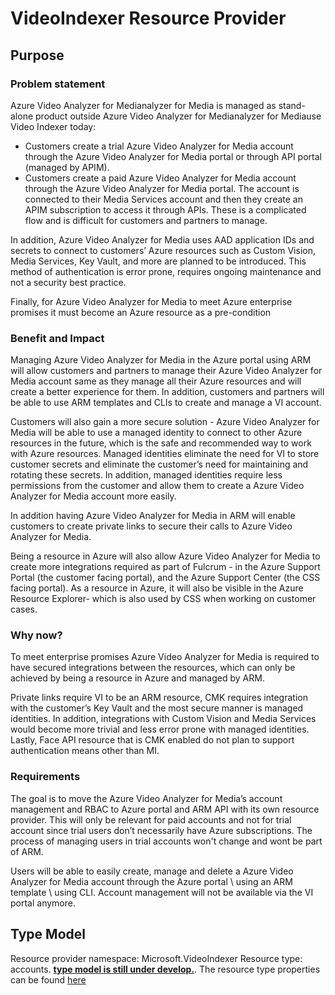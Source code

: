 # VideoIndexer Resource Provider

## Purpose
### Problem statement 

Azure Video Analyzer for Medianalyzer for Media is managed as stand-alone product outside Azure Video Analyzer for Medianalyzer for Mediause Video Indexer today:
  * Customers create a trial Azure Video Analyzer for Media account through the Azure Video Analyzer for Media portal or through API     portal (managed by APIM). 
  * Customers create a paid Azure Video Analyzer for Media account through the Azure Video Analyzer for Media portal. The account is connected to their Media Services account and then they create an APIM subscription to access it through APIs. 
These is a complicated flow and is difficult for customers and partners to manage. 

In addition, Azure Video Analyzer for Media uses AAD application IDs and secrets to connect to customers’ Azure resources such as Custom Vision, Media Services, Key Vault, and more are planned to be introduced. This method of authentication is error prone, requires ongoing maintenance and not a security best practice. 

Finally, for Azure Video Analyzer for Media to meet Azure enterprise promises it must become an Azure resource as a pre-condition  

### Benefit and Impact  

Managing Azure Video Analyzer for Media in the Azure portal using ARM will allow customers and partners to manage their Azure Video Analyzer for Media account same as they manage all their Azure resources and will create a better experience for them. In addition, customers and partners will be able to use ARM templates and CLIs to create and manage a VI account.  

Customers will also gain a more secure solution - Azure Video Analyzer for Media will be able to use a managed identity to connect to other Azure resources in the future, which is the safe and recommended way to work with Azure resources. Managed identities eliminate the need for VI to store customer secrets and eliminate the customer’s need for maintaining and rotating these secrets. In addition, managed identities require less permissions from the customer and allow them to create a Azure Video Analyzer for Media account more easily. 

In addition having Azure Video Analyzer for Media in ARM will enable customers to create private links to secure their calls to Azure Video Analyzer for Media. 

Being a resource in Azure will also allow Azure Video Analyzer for Media to create more integrations required as part of Fulcrum - in the Azure Support Portal (the customer facing portal), and the Azure Support Center (the CSS facing portal). As a resource in Azure, it will also be visible in the Azure Resource Explorer- which is also used by CSS when working on customer cases. 

### Why now?  

To meet enterprise promises Azure Video Analyzer for Media is required to have secured integrations between the resources, which can only be achieved by being a resource in Azure and managed by ARM. 

Private links require VI to be an ARM resource, CMK requires integration with the customer’s Key Vault and the most secure manner is managed identities. In addition, integrations with Custom Vision and Media Services would become more trivial and less error prone with managed identities. Lastly, Face API resource that is CMK enabled do not plan to support authentication means other than MI. 

### Requirements 

The goal is to move the Azure Video Analyzer for Media’s account management and RBAC to Azure portal and ARM API with its own resource provider. This will only be relevant for paid accounts and not for trial account since trial users don’t necessarily have Azure subscriptions. The process of managing users in trial accounts won't change and wont be part of ARM. 

Users will be able to easily create, manage and delete a Azure Video Analyzer for Media account through the Azure portal \ using an ARM template \ using CLI. Account management will not be available via the VI portal anymore.  

## Type Model
Resource provider namespace: Microsoft.VideoIndexer
Resource type: accounts. <b><u>type model is still under develop.</u></b>. The resource type properties can be found [here](./Microsoft.VideoIndexer/preview/2022-04-13-preview/vi.json#L413)